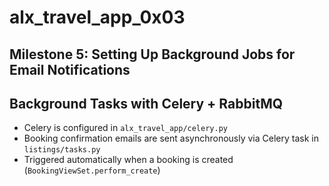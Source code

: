 # alx_travel_app_0x03

## Milestone 5: Setting Up Background Jobs for Email Notifications

## Background Tasks with Celery + RabbitMQ

- Celery is configured in `alx_travel_app/celery.py`
- Booking confirmation emails are sent asynchronously via Celery task in `listings/tasks.py`
- Triggered automatically when a booking is created (`BookingViewSet.perform_create`)
